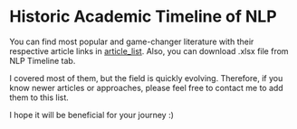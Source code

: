 # Historic Academic Timeline of NLP
You can find most popular and game-changer literature with their respective article links in [article_list](https://github.com/ozcangundes/NLP_Articles/blob/master/article_list.md). Also, you can download .xlsx file from NLP Timeline tab.

I covered most of them, but the field is quickly evolving. Therefore, if you know newer articles or approaches, please feel free to contact me to add them to this list.

I hope it will be beneficial for your journey :)


